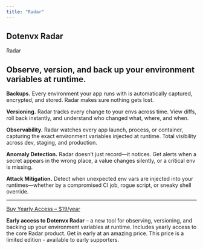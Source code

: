 ```yaml
---
title: "Radar"
---
```


<section class="w-full max-w-4xl lg:max-w-5xl mx-auto px-6 my-20 md:my-32">
  <div class="flex gap-3 h-full flex-col items-center justify-center">
    <div class="flex gap-1 text-center leading-relaxed my-1 items-center justify-center">
      <h1 class="text-center text-xl font-bold tracking-tight leading-none text-black dark:text-zinc-50">Dotenvx <span class="hidden">Radar</span></h1>
      <div class="inline-block bg-[#00FF00] text-black font-bold px-2 py-1 text-xl italic rounded-sm uppercase">Radar</div>
    </div>
    <h2 class="mb-5 text-center text-3xl sm:text-4xl md:text-5xl lg:text-6xl font-bold tracking-tight text-zinc-950 dark:text-zinc-50">Observe, version, and back up your environment variables at runtime.</h2>
    <div class="flex text-xl flex-col md:flex-row gap-4 md:gap-10 lg:gap-16">
      <div class="flex-1 flex flex-col gap-4 md:gap-8">
        <p>
          <strong>Backups.</strong>
          Every environment your app runs with is automatically captured, encrypted, and stored. Radar makes sure nothing gets lost.
        </p>
        <p>
          <strong>Versioning.</strong>
          Radar tracks every change to your envs across time. View diffs, roll back instantly, and understand who changed what, where, and when.
        </p>
        <p>
          <strong>Observability.</strong>
          Radar watches every app launch, process, or container, capturing the exact environment variables injected at runtime. Total visibility across dev, staging, and production.
        </p>
      </div>
      <div class="flex-1 flex flex-col gap-4 md:gap-8">
        <p>
          <strong>Anomaly Detection.</strong>
          Radar doesn’t just record—it notices. Get alerts when a secret appears in the wrong place, a value changes silently, or a critical env is missing.
        </p>
        <p>
          <strong>Attack Mitigation.</strong>
          Detect when unexpected env vars are injected into your runtimes—whether by a compromised CI job, rogue script, or sneaky shell override.
        </p>
        <hr/>
        <div class="flex flex-col gap-4">
          <a href="https://buy.stripe.com/7sY4gzdgFddq3ycape7IY02" target="_blank" rel="noopener" class="btn-radar w-full flex-none inline-block" data-umami-event="Buy button">
            Buy Yearly Access – $19/year
          </a>
          <p class="text-sm text-zinc-600 dark:text-zinc-300">
            <strong>Early access to Dotenvx Radar</strong> – a new tool for observing, versioning, and backing up your environment variables at runtime. Includes yearly access to the core Radar product. Get in early at an amazing price. This price is a limited edition - available to early supporters.
          </p>
        </div>
      </div>
    </div>
  </div>
</section>
